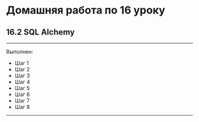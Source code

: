 # Домашняя работа по 16 уроку

## 16.2 SQL Alchemy

***
Выполнен:
* Шаг 1
* Шаг 2
* Шаг 3
* Шаг 4
* Шаг 5
* Шаг 6
* Шаг 7
* Шаг 8
***
